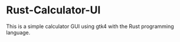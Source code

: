 # Rust-Calculator-UI
This is a simple calculator GUI using gtk4 with the Rust programming language. 
